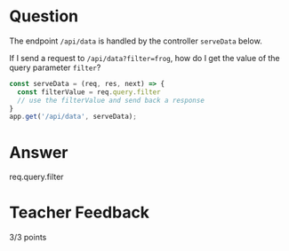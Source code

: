 # Question

The endpoint `/api/data` is handled by the controller `serveData` below.

If I send a request to `/api/data?filter=frog`, how do I get the value of the query parameter `filter`?

```js
const serveData = (req, res, next) => {
  const filterValue = req.query.filter
  // use the filterValue and send back a response
}
app.get('/api/data', serveData);
```

# Answer

req.query.filter 

# Teacher Feedback

3/3 points